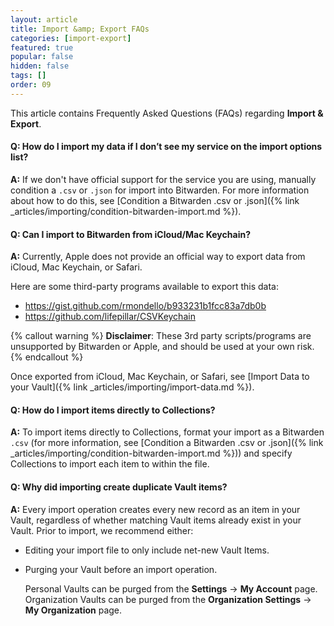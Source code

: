 ```yaml
---
layout: article
title: Import &amp; Export FAQs
categories: [import-export]
featured: true
popular: false
hidden: false
tags: []
order: 09
---
```


This article contains Frequently Asked Questions (FAQs) regarding **Import &amp; Export**.

#### Q: How do I import my data if I don’t see my service on the import options list?

**A:** If we don't have official support for the service you are using, manually condition a `.csv` or `.json` for import into Bitwarden. For more information about how to do this, see [Condition a Bitwarden .csv or .json]({% link _articles/importing/condition-bitwarden-import.md %}).

#### Q: Can I import to Bitwarden from iCloud/Mac Keychain?

**A:** Currently, Apple does not provide an official way to export data from iCloud, Mac Keychain, or Safari.

Here are some third-party programs available to export this data:
- <https://gist.github.com/rmondello/b933231b1fcc83a7db0b>
- <https://github.com/lifepillar/CSVKeychain>

{% callout warning %}
**Disclaimer**: These 3rd party scripts/programs are unsupported by Bitwarden or Apple, and should be used at your own risk.
{% endcallout %}

Once exported from iCloud, Mac Keychain, or Safari, see [Import Data to your Vault]({% link _articles/importing/import-data.md %}).

#### Q: How do I import items directly to Collections?

**A:** To import items directly to Collections, format your import as a Bitwarden `.csv` (for more information, see [Condition a Bitwarden .csv or .json]({% link _articles/importing/condition-bitwarden-import.md %})) and specify Collections to import each item to within the file.


#### Q: Why did importing create duplicate Vault items?

**A:** Every import operation creates every new record as an item in your Vault, regardless of whether matching Vault items already exist in your Vault. Prior to import, we recommend either:

- Editing your import file to only include net-new Vault Items.
- Purging your Vault before an import operation.

  Personal Vaults can be purged from the **Settings** &rarr; **My Account** page. Organization Vaults can be purged from the **Organization Settings** &rarr; **My Organization** page.
